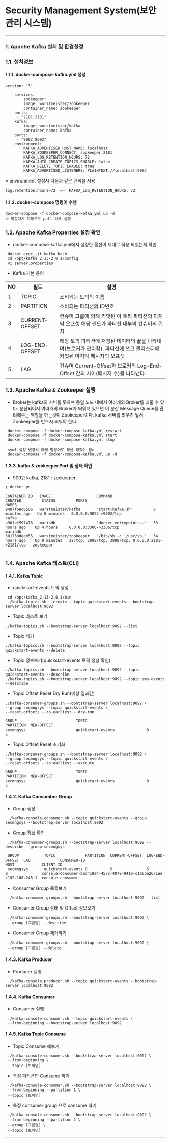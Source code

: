 # Security Management System(보안 관리 시스템)

---

### 1. Apache Kafka 설치 및 환경설정
### 1.1. 설치정보
#### 1.1.1. docker-compose-kafka.yml 생성
``` 
version: '3'

    services:
        zookeeper:
        image: wurstmeister/zookeeper
        container_name: zookeeper
    ports:
     - "2181:2181"
    kafka:
        image: wurstmeister/kafka
        container_name: kafka
    ports:
     - "9092:9092"
    environment:
        KAFKA_ADVERTISED_HOST_NAME: localhost
        KAFKA_ZOOKEEPER_CONNECT: zookeeper:2181
        KAFKA_LOG_RETENTION_HOURS: 72
        KAFKA_AUTO_CREATE_TOPICS_ENABLE: false
        KAFKA_DELETE_TOPIC_ENABLE: true
        KAFKA_ADVERTISED_LISTENERS: PLAINTEXT://localhost:9092
```  
※ environment 설정시 다음과 같은 규칙을 사용
```
log.retention.hours=72  =>  KAFKA_LOG_RETENTION_HOURS: 72
```
#### 1.1.2. docker-compose 명령어 수행
```
docker-compose -f docker-compose-kafka.yml up -d
※ 미설치시 자동으로 pull 이후 실행
```
### 1.2. Apache Kafka Properties 설정 확인
- docker-compose-kafka.yml에서 설정한 옵션이 제대로 적용 되었는지 확인
``` 
 docker exec -it kafka bash
 cd /opt/kafka_2.13-2.8.1/config
 vi server.properties
```
- Kafka 기본 용어

| NO  | 필드             | 설명                                                                    |
|-----|----------------|-----------------------------------------------------------------------|
| 1   | TOPIC          | 소비되는 토픽의 이름                                                           |
| 2   | PARTITION      | 소비되는 파티션의 ID번호                                                        |
| 3   | CURRENT-OFFSET | 컨슈머 그룹에 의해 커밋된 이 토픽 파티션의 마지막 오프셋 해당 필드가 파티션 내부의 컨슈머의 위치               |
| 4   | LOG-END-OFFSET | 해당 토픽 파티션에 저장된 데이터의 끝을 나타내며(브로커가 관리함), 파티션에 쓰고 클러스터에 커밋된 마지막 메시지의 오프셋 |
| 5   | LAG            | 컨슈머 Current-Offset과 브로커의 Log-End-Offset 간의 차이(메시지 수)를 나타낸다.           |

### 1.3. Apache Kafka & Zookeeper 실행
- Broker는 kafka의 서버를 뜻하며 동일 노드 내에서 여러개의 Broker를 띄울 수 있다.
분산되어서 여러개의 Broker가 띄워져 있으면 이 분산 Message Queue를 관리해주는 역할을
하는것이 Zookeeper이다. kafka 서버를 띄우기 앞서 Zookeeper를 반드시 띄워야 한다.
```
 docker-compose -f docker-compose-kafka.yml restart
 docker-compose -f docker-compose-kafka.yml start
 docker-compose -f docker-compose-kafka.yml stop
 
 <yml 설정 변경시 아래 명령어로 갱신 해줘야 됨>
 docker-compose -f docker-compose-kafka.yml up -d
```
#### 1.3.3. kafka & zookeeper Port 및 상태 확인
- 9092: kafka, 2181 : zookeeper
```
❯ docker ps

CONTAINER ID   IMAGE                    COMMAND                  CREATED         STATUS         PORTS                                                NAMES
9487f68c6506   wurstmeister/kafka       "start-kafka.sh"         8 minutes ago   Up 8 minutes   0.0.0.0:9092->9092/tcp                               kafka
a90fef597476   mariadb                  "docker-entrypoint.s…"   33 hours ago    Up 4 hours     0.0.0.0:3306->3306/tcp                               mariadb
381738deeb55   wurstmeister/zookeeper   "/bin/sh -c '/usr/sb…"   34 hours ago    Up 8 minutes   22/tcp, 2888/tcp, 3888/tcp, 0.0.0.0:2181->2181/tcp   zookeeper
      
```
### 1.4. Apache Kafka 테스트(CLI)
#### 1.4.1. Kafka Topic
- quickstart-events 토픽 생성
```
 cd /opt/kafka_2.13-2.8.1/bin
 ./kafka-topics.sh --create --topic quickstart-events --bootstrap-server localhost:9092
```
- Topic 리스트 보기
```
./kafka-topics.sh --bootstrap-server localhost:9092 --list
```
- Topic 제거
```
./kafka-topics.sh --bootstrap-server localhost:9092 --topic quickstart-events --delete
```
- Topic 정보보기(quickstart-events 토픽 생성 확인)
```
./kafka-topics.sh --bootstrap-server localhost:9092 --topic quickstart-events --describe
./kafka-topics.sh --bootstrap-server localhost:9092 --topic sms-events --describe
```
- Topic Offset Reset Dry Run(예상 결과값)
```
./kafka-consumer-groups.sh --bootstrap-server localhost:9092 \
--group secmngsys --topic quickstart-events \
--reset-offsets --to-earliest --dry-run

GROUP                          TOPIC                          PARTITION  NEW-OFFSET
secmngsys                      quickstart-events              0          5
```
- Topic Offset Reset 초기화
```
./kafka-consumer-groups.sh --bootstrap-server localhost:9092 \
--group secmngsys --topic quickstart-events \
--reset-offsets --to-earliest --execute

GROUP                          TOPIC                          PARTITION  NEW-OFFSET
secmngsys                      quickstart-events              0          5
```
#### 1.4.2. Kafka Consumber Group
- Group 생성
```
 ./kafka-console-consumer.sh --topic quickstart-events --group secmngsys --bootstrap-server localhost:9092
```
- Group 정보 확인
```
 ./kafka-consumer-groups.sh --bootstrap-server localhost:9092 --describe --group secmngsys
 
 GROUP           TOPIC             PARTITION  CURRENT-OFFSET  LOG-END-OFFSET  LAG             CONSUMER-ID                                           HOST            CLIENT-ID
 secmngsys       quickstart-events 0          5               5               0               console-consumer-bad418e4-457c-4078-9416-c1a6ba2671ee /192.168.245.1  console-consumer
```
- Consumer Group 목록보기
```
 ./kafka-consumer-groups.sh --bootstrap-server localhost:9092 --list
```
- Consumer Group 상태 및 Offset 정보보기
```
 ./kafka-consumer-groups.sh --bootstrap-server localhost:9092 \
 --group [그룹명] --describe
```
- Consumer Group 제거하기
```
 ./kafka-consumer-groups.sh --bootstrap-server localhost:9092 \
 --group [그룹명] --delete
```
#### 1.4.3. Kafka Producer
- Producer 실행
```
 ./kafka-console-producer.sh --topic quickstart-events --bootstrap-server localhost:9092
```
#### 1.4.4. Kafka Consumer
- Consumer 실행
```
 ./kafka-console-consumer.sh --topic quickstart-events \
 --from-beginning --bootstrap-server localhost:9092
```
#### 1.4.5. Kafka Topic Consume
- Topic Consume 해보기
```
 ./kafka-console-consumer.sh --bootstrap-server localhost:9092 \
 --from-beginning \
 --topic [토픽명]
```
- 특정 파티션만 Consume 하기
```
 ./kafka-console-consumer.sh --bootstrap-server localhost:9092 \
 --from-beginning --partition 1 \
 --topic [토픽명]
```
- 특정 consumer group 으로 consume 하기
```
 ./kafka-console-consumer.sh --bootstrap-server localhost:9092 \
 --from-beginning --partition 1 \
 --group [그룹명] \
 --topic [토픽명]
```

---
